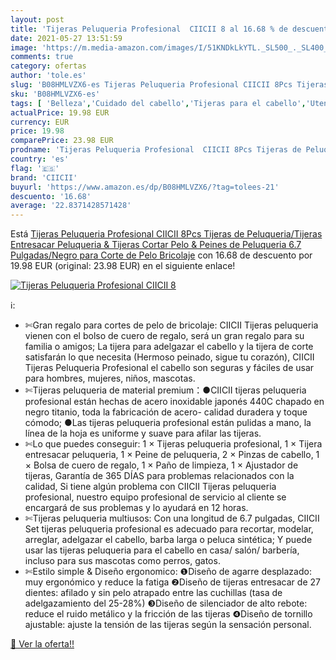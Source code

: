 ```yaml
---
layout: post
title: 'Tijeras Peluqueria Profesional  CIICII 8 al 16.68 % de descuento'
date: 2021-05-27 13:51:59
image: 'https://m.media-amazon.com/images/I/51KNDkLkYTL._SL500_._SL400_.jpg'
comments: true
category: ofertas
author: 'tole.es'
slug: 'B08HMLVZX6-es Tijeras Peluqueria Profesional CIICII 8Pcs Tijeras de...'
sku: 'B08HMLVZX6-es'
tags: [ 'Belleza','Cuidado del cabello','Tijeras para el cabello','Utensilios para corte de pelo','ciicii','tijeras', ]
actualPrice: 19.98 EUR
currency: EUR
price: 19.98
comparePrice: 23.98 EUR
prodname: 'Tijeras Peluqueria Profesional  CIICII 8Pcs Tijeras de Peluqueria/Tijeras Entresacar Peluqueria & Tijeras Cortar Pelo & Peines de Peluqueria  6.7 Pulgadas/Negro  para Corte de Pelo Bricolaje'
country: 'es'
flag: '🇪🇸'
brand: 'CIICII'
buyurl: 'https://www.amazon.es/dp/B08HMLVZX6/?tag=tolees-21'
descuento: '16.68'
average: '22.8371428571428'
---
```


Está [Tijeras Peluqueria Profesional  CIICII 8Pcs Tijeras de Peluqueria/Tijeras Entresacar Peluqueria & Tijeras Cortar Pelo & Peines de Peluqueria  6.7 Pulgadas/Negro  para Corte de Pelo Bricolaje](https://www.amazon.es/dp/B08HMLVZX6/?tag=tolees-21) con 16.68 de descuento por 19.98 EUR (original: 23.98 EUR) en el siguiente enlace!

[![Tijeras Peluqueria Profesional  CIICII 8](https://m.media-amazon.com/images/I/51KNDkLkYTL._SL500_._SL400_.jpg)](https://www.amazon.es/dp/B08HMLVZX6/?tag=tolees-21)

ℹ️:

- ✄Gran regalo para cortes de pelo de bricolaje: CIICII Tijeras peluqueria vienen con el bolso de cuero de regalo, será un gran regalo para su familia o amigos; La tijera para adelgazar el cabello y la tijera de corte satisfarán lo que necesita (Hermoso peinado, sigue tu corazón), CIICII Tijeras Peluqueria Profesional el cabello son seguras y fáciles de usar para hombres, mujeres, niños, mascotas.
- ✄Tijeras peluqueria de material premium：●CIICII tijeras peluqueria profesional están hechas de acero inoxidable japonés 440C chapado en negro titanio, toda la fabricación de acero- calidad duradera y toque cómodo; ●Las tijeras peluqueria profesional están pulidas a mano, la línea de la hoja es uniforme y suave para afilar las tijeras.
- ✄Lo que puedes conseguir: 1 × Tijeras peluqueria profesional, 1 × Tijera entresacar peluqueria, 1 × Peine de peluqueria, 2 × Pinzas de cabello, 1 × Bolsa de cuero de regalo, 1 × Paño de limpieza, 1 × Ajustador de tijeras, Garantía de 365 DÍAS para problemas relacionados con la calidad, Si tiene algún problema con CIICII Tijeras peluqueria profesional, nuestro equipo profesional de servicio al cliente se encargará de sus problemas y lo ayudará en 12 horas.
- ✄Tijeras peluqueria multiusos: Con una longitud de 6.7 pulgadas, CIICII Set tijeras peluqueria profesional es adecuado para recortar, modelar, arreglar, adelgazar el cabello, barba larga o peluca sintética; Y puede usar las tijeras peluqueria para el cabello en casa/ salón/ barbería, incluso para sus mascotas como perros, gatos.
- ✄Estilo simple & Diseño ergonomico: ❶Diseño de agarre desplazado: muy ergonómico y reduce la fatiga ❷Diseño de tijeras entresacar de 27 dientes: afilado y sin pelo atrapado entre las cuchillas (tasa de adelgazamiento del 25-28%) ❸Diseño de silenciador de alto rebote: reduce el ruido metálico y la fricción de las tijeras ❹Diseño de tornillo ajustable: ajuste la tensión de las tijeras según la sensación personal.

[🛒 Ver la oferta!!](https://www.amazon.es/dp/B08HMLVZX6/?tag=tolees-21)

